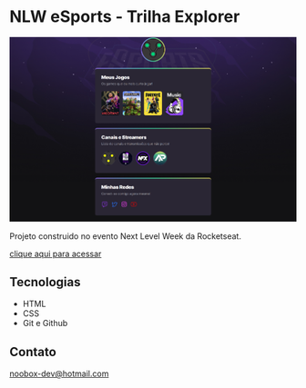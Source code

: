# NLW eSports - Trilha Explorer

![preview](./.github/preview.png)

Projeto  construido no evento Next Level Week da Rocketseat.

[clique aqui para acessar](https://nooboxdev.github.io/nlw-esports/)

## Tecnologias

- HTML
- CSS
- Git e Github


## Contato

noobox-dev@hotmail.com
